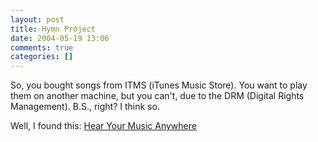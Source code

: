 ```yaml
---
layout: post
title: Hymn Project
date: 2004-05-19 13:06
comments: true
categories: []
---
```

So, you bought songs from ITMS (iTunes Music Store). You want to play them on another machine, but you can't, due to the DRM (Digital Rights Management). B.S., right? I think so.

Well, I found this:
<a href="http://hymn-project.org/">Hear Your Music Anywhere</a>
